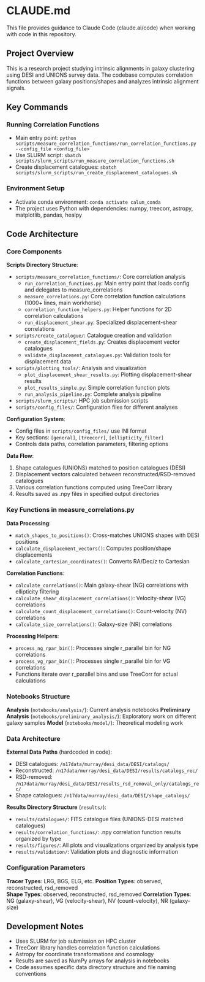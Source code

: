 # CLAUDE.md

This file provides guidance to Claude Code (claude.ai/code) when working with code in this repository.

## Project Overview

This is a research project studying intrinsic alignments in galaxy clustering using DESI and UNIONS survey data. The codebase computes correlation functions between galaxy positions/shapes and analyzes intrinsic alignment signals.

## Key Commands

### Running Correlation Functions
- Main entry point: `python scripts/measure_correlation_functions/run_correlation_functions.py --config_file <config_file>`
- Use SLURM script: `sbatch scripts/slurm_scripts/run_measure_correlation_functions.sh`
- Create displacement catalogues: `sbatch scripts/slurm_scripts/run_create_displacement_catalogues.sh`

### Environment Setup
- Activate conda environment: `conda activate calum_conda`
- The project uses Python with dependencies: numpy, treecorr, astropy, matplotlib, pandas, healpy

## Code Architecture

### Core Components

**Scripts Directory Structure**:
- `scripts/measure_correlation_functions/`: Core correlation analysis
  - `run_correlation_functions.py`: Main entry point that loads config and delegates to measure_correlations
  - `measure_correlations.py`: Core correlation function calculations (1000+ lines, main workhorse)
  - `correlation_function_helpers.py`: Helper functions for 2D correlation calculations
  - `run_displacement_shear.py`: Specialized displacement-shear correlations
- `scripts/create_catalogue/`: Catalogue creation and validation
  - `create_displacement_fields.py`: Creates displacement vector catalogues
  - `validate_displacement_catalogues.py`: Validation tools for displacement data
- `scripts/plotting_tools/`: Analysis and visualization
  - `plot_displacement_shear_results.py`: Plotting displacement-shear results
  - `plot_results_simple.py`: Simple correlation function plots
  - `run_analysis_pipeline.py`: Complete analysis pipeline
- `scripts/slurm_scripts/`: HPC job submission scripts
- `scripts/config_files/`: Configuration files for different analyses

**Configuration System**:
- Config files in `scripts/config_files/` use INI format
- Key sections: `[general]`, `[treecorr]`, `[ellipticity_filter]`
- Controls data paths, correlation parameters, filtering options

**Data Flow**:
1. Shape catalogues (UNIONS) matched to position catalogues (DESI)
2. Displacement vectors calculated between reconstructed/RSD-removed catalogues
3. Various correlation functions computed using TreeCorr library
4. Results saved as .npy files in specified output directories

### Key Functions in measure_correlations.py

**Data Processing**:
- `match_shapes_to_positions()`: Cross-matches UNIONS shapes with DESI positions
- `calculate_displacement_vectors()`: Computes position/shape displacements
- `calculate_cartesian_coordinates()`: Converts RA/Dec/z to Cartesian

**Correlation Functions**:
- `calculate_correlations()`: Main galaxy-shear (NG) correlations with ellipticity filtering
- `calculate_shear_displacement_correlations()`: Velocity-shear (VG) correlations  
- `calculate_count_displacement_correlations()`: Count-velocity (NV) correlations
- `calculate_size_correlations()`: Galaxy-size (NR) correlations

**Processing Helpers**:
- `process_ng_rpar_bin()`: Processes single r_parallel bin for NG correlations
- `process_vg_rpar_bin()`: Processes single r_parallel bin for VG correlations
- Functions iterate over r_parallel bins and use TreeCorr for actual calculations

### Notebooks Structure

**Analysis** (`notebooks/analysis/`): Current analysis notebooks
**Preliminary Analysis** (`notebooks/preliminary_analysis/`): Exploratory work on different galaxy samples
**Model** (`notebooks/model/`): Theoretical modeling work

### Data Architecture

**External Data Paths** (hardcoded in code):
- DESI catalogues: `/n17data/murray/desi_data/DESI/catalogs/`
- Reconstructed: `/n17data/murray/desi_data/DESI/results/catalogs_rec/`
- RSD-removed: `/n17data/murray/desi_data/DESI/results_rsd_removal_only/catalogs_rec/`
- Shape catalogues: `/n17data/murray/desi_data/DESI/shape_catalogs/`

**Results Directory Structure** (`results/`):
- `results/catalogues/`: FITS catalogue files (UNIONS-DESI matched catalogues)
- `results/correlation_functions/`: .npy correlation function results organized by type
- `results/figures/`: All plots and visualizations organized by analysis type
- `results/validation/`: Validation plots and diagnostic information

### Configuration Parameters

**Tracer Types**: LRG, BGS, ELG, etc.
**Position Types**: observed, reconstructed, rsd_removed  
**Shape Types**: observed, reconstructed, rsd_removed
**Correlation Types**: NG (galaxy-shear), VG (velocity-shear), NV (count-velocity), NR (galaxy-size)

## Development Notes

- Uses SLURM for job submission on HPC cluster
- TreeCorr library handles correlation function calculations
- Astropy for coordinate transformations and cosmology
- Results are saved as NumPy arrays for analysis in notebooks
- Code assumes specific data directory structure and file naming conventions
